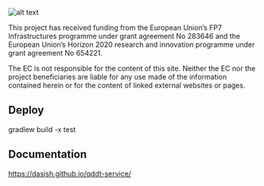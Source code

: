 ![alt text](../../../qddt-client/wiki/images/seriss-logo.jpg)


This project has received funding from   the European Union’s FP7 Infrastructures programme under grant agreement No 283646  and the European Union’s Horizon 2020 research and innovation programme under grant agreement No 654221.

The EC is not responsible for the content of this site. Neither the EC nor the project beneficiaries are liable for any use made of the information contained herein or for the content of linked external websites or pages.


Deploy
-------

gradlew build -x test

Documentation
-------------
https://dasish.github.io/qddt-service/
